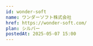 ```yaml
---
id: wonder-soft
name: ワンダーソフト株式会社
href: https://wonder-soft.com/
plan: シルバー
postedAt: 2025-05-07 15:00
---
```

